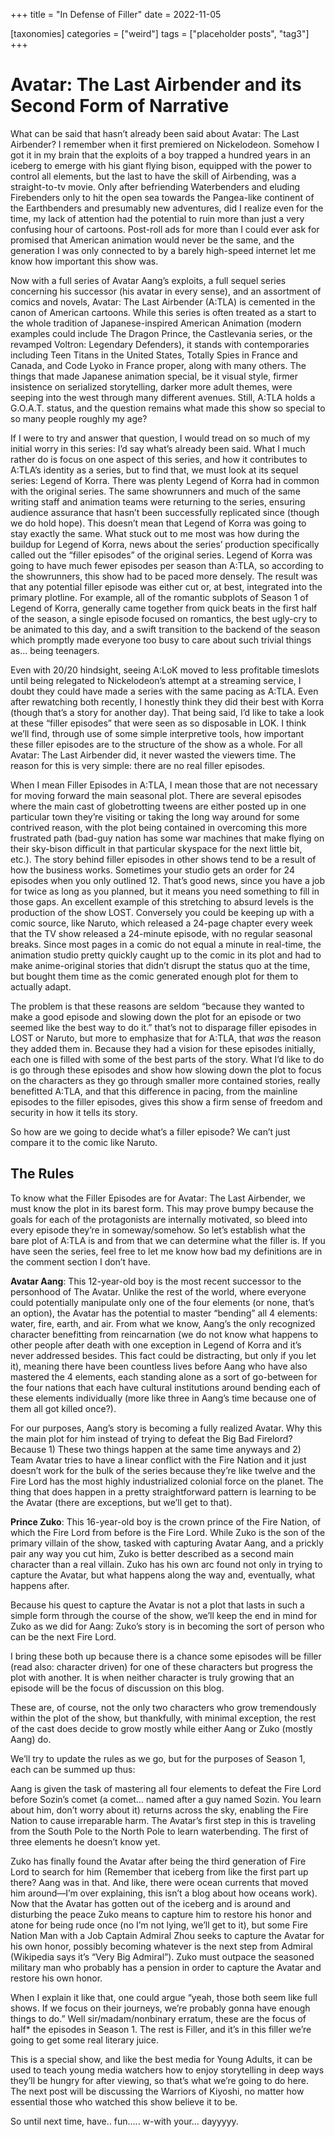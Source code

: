 +++
title = "In Defense of Filler"
date = 2022-11-05

[taxonomies]
categories = ["weird"]
tags = ["placeholder posts", "tag3"]
+++

# Avatar: The Last Airbender and its Second Form of Narrative

What can be said that hasn’t already been said about Avatar: The Last Airbender? 
I remember when it first premiered on Nickelodeon. Somehow I got it in my brain that the exploits of a boy trapped a hundred years in an iceberg to emerge with his giant flying bison, equipped with the power to control all elements, but the last to have the skill of Airbending, was a straight-to-tv movie. Only after befriending Waterbenders and eluding Firebenders only to hit the open sea towards the Pangea-like continent of the Earthbenders and presumably new adventures, did I realize even for the time, my lack of attention had the potential to ruin more than just a very confusing hour of cartoons. Post-roll ads for more than I could ever ask for promised that American animation would never be the same, and the generation I was only connected to by a barely high-speed internet let me know how important this show was. 

Now with a full series of Avatar Aang’s exploits, a full sequel series concerning his successor (his avatar in every sense), and an assortment of comics and novels, Avatar: The Last Airbender (A:TLA) is cemented in the canon of American cartoons. While this series is often treated as a start to the whole tradition of Japanese-inspired American Animation (modern examples could include The Dragon Prince, the Castlevania series, or the revamped Voltron: Legendary Defenders), it stands with contemporaries including Teen Titans in the United States, Totally Spies in France and Canada, and Code Lyoko in France proper, along with many others. The things that made Japanese animation special, be it visual style, firmer insistence on serialized storytelling, darker more adult themes, were seeping into the west through many different avenues. Still, A:TLA holds a G.O.A.T. status, and the question remains what made this show so special to so many people roughly my age?

If I were to try and answer that question, I would tread on so much of my initial worry in this series: I’d say what’s already been said. What I much rather do is focus on one aspect of this series, and how it contributes to A:TLA’s identity as a series, but to find that, we must look at its sequel series: Legend of Korra.
There was plenty Legend of Korra had in common with the original series. The same showrunners and much of the same writing staff and animation teams were returning to the series, ensuring audience assurance that hasn’t been successfully replicated since (though we do hold hope). This doesn’t mean that Legend of Korra was going to stay exactly the same. What stuck out to me most was how during the buildup for Legend of Korra, news about the series’ production specifically called out the “filler episodes” of the original series. Legend of Korra was going to have much fewer episodes per season than A:TLA, so according to the showrunners, this show had to be paced more densely. The result was that any potential filler episode was either cut or, at best, integrated into the primary plotline. For example, all of the romantic subplots of Season 1 of Legend of Korra, generally came together from quick beats in the first half of the season, a single episode focused on romantics, the best ugly-cry to be animated to this day, and a swift transition to the backend of the season which promptly made everyone too busy to care about such trivial things as… being teenagers. 

Even with 20/20 hindsight, seeing A:LoK moved to less profitable timeslots until being relegated to Nickelodeon’s attempt at a streaming service, I doubt they could have made a series with the same pacing as A:TLA. Even after rewatching both recently, I honestly think they did their best with Korra (though that’s a story for another day). That being said, I’d like to take a look at these “filler episodes” that were seen as so disposable in LOK. I think we’ll find, through use of some simple interpretive tools, how important these filler episodes are to the structure of the show as a whole. For all Avatar: The Last Airbender did, it never wasted the viewers time. The reason for this is very simple: there are no real filler episodes.

When I mean Filler Episodes in A:TLA, I mean those that are not necessary for moving forward the main seasonal plot. There are several episodes where the main cast of globetrotting tweens are either posted up in one particular town they’re visiting or taking the long way around for some contrived reason, with the plot being contained in overcoming this more frustrated path (bad-guy nation has some war machines that make flying on their sky-bison difficult in that particular skyspace for the next little bit, etc.). The story behind filler episodes in other shows tend to be a result of how the business works. Sometimes your studio gets an order for 24 episodes when you only outlined 12. That’s good news, since you have a job for twice as long as you planned, but it means you need something to fill in those gaps. An excellent example of this stretching to absurd levels is the production of the show LOST. Conversely you could be keeping up with a comic source, like Naruto, which released a 24-page chapter every week that the TV show released a 24-minute episode, with no regular seasonal breaks. Since most pages in a comic do not equal a minute in real-time, the animation studio pretty quickly caught up to the comic in its plot and had to make anime-original stories that didn’t disrupt the status quo at the time, but bought them time as the comic generated enough plot for them to actually adapt. 

The problem is that these reasons are seldom “because they wanted to make a good episode and slowing down the plot for an episode or two seemed like the best way to do it.” that’s not to disparage filler episodes in LOST or Naruto, but more to emphasize that for A:TLA, that *was* the reason they added them in. Because they had a vision for these episodes initially, each one is filled with some of the best parts of the story. What I’d like to do is go through these episodes and show how slowing down the plot to focus on the characters as they go through smaller more contained stories, really benefitted A:TLA, and that this difference in pacing, from the mainline episodes to the filler episodes, gives this show a firm sense of freedom and security in how it tells its story. 

So how are we going to decide what’s a filler episode? We can’t just compare it to the comic like Naruto.

## The Rules

To know what the Filler Episodes are for Avatar: The Last Airbender, we must know the plot in its barest form. This may prove bumpy because the goals for each of the protagonists are internally motivated, so bleed into every episode they’re in someway/somehow. So let’s establish what the bare plot of A:TLA is and from that we can determine what the filler is. If you have seen the series, feel free to let me know how bad my definitions are in the comment section I don’t have.

**Avatar Aang**: This 12-year-old boy is the most recent successor to the personhood of The Avatar. Unlike the rest of the world, where everyone could potentially manipulate only one of the four elements (or none, that’s an option), the Avatar has the potential to master “bending” all 4 elements: water, fire, earth, and air. From what we know, Aang’s the only recognized character benefitting from reincarnation (we do not know what happens to other people after death with one exception in Legend of Korra and it’s never addressed besides. This fact could be distracting, but only if you let it), meaning there have been countless lives before Aang who have also mastered the 4 elements, each standing alone as a sort of go-between for the four nations that each have cultural institutions around bending each of these elements individually (more like three in Aang’s time because one of them all got killed once?).

For our purposes, Aang’s story is becoming a fully realized Avatar. Why this the main plot for him instead of trying to defeat the Big Bad Firelord? Because 1) These two things happen at the same time anyways and 2) Team Avatar tries to have a linear conflict with the Fire Nation and it just doesn’t work for the bulk of the series because they’re like twelve and the Fire Lord has the most highly industrialized colonial force on the planet. The thing that does happen in a pretty straightforward pattern is learning to be the Avatar (there are exceptions, but we’ll get to that).

**Prince Zuko**: This 16-year-old boy is the crown prince of the Fire Nation, of which the Fire Lord from before is the Fire Lord. While Zuko is the son of the primary villain of the show, tasked with capturing Avatar Aang, and a prickly pair any way you cut him, Zuko is better described as a second main character than a real villain. Zuko has his own arc found not only in trying to capture the Avatar, but what happens along the way and, eventually, what happens after. 

Because his quest to capture the Avatar is not a plot that lasts in such a simple form through the course of the show, we’ll keep the end in mind for Zuko as we did for Aang: Zuko’s story is in becoming the sort of person who can be the next Fire Lord.

I bring these both up because there is a chance some episodes will be filler (read also: character driven) for one of these characters but progress the plot with another. It is when neither character is truly growing that an episode will be the focus of discussion on this blog.

These are, of course, not the only two characters who grow tremendously within the plot of the show, but thankfully, with minimal exception, the rest of the cast does decide to grow mostly while either Aang or Zuko (mostly Aang) do.

We’ll try to update the rules as we go, but for the purposes of Season 1, each can be summed up thus:

Aang is given the task of mastering all four elements to defeat the Fire Lord before Sozin’s comet (a comet… named after a guy named Sozin. You learn about him, don’t worry about it) returns across the sky, enabling the Fire Nation to cause irreparable harm. The Avatar’s first step in this is traveling from the South Pole to the North Pole to learn waterbending. The first of three elements he doesn’t know yet.

Zuko has finally found the Avatar after being the third generation of Fire Lord to search for him (Remember that iceberg from like the first part up there? Aang was in that. And like, there were ocean currents that moved him around—I’m over explaining, this isn’t a blog about how oceans work). Now that the Avatar has gotten out of the iceberg and is around and disturbing the peace Zuko means to capture him to restore his honor and atone for being rude once (no I’m not lying, we’ll get to it), but some Fire Nation Man with a Job Captain Admiral Zhou seeks to capture the Avatar for his own honor, possibly becoming whatever is the next step from Admiral (Wikipedia says it’s “Very Big Admiral”). Zuko must outpace the seasoned military man who probably has a pension in order to capture the Avatar and restore his own honor.

When I explain it like that, one could argue “yeah, those both seem like full shows. If we focus on their journeys, we’re probably gonna have enough things to do.” Well sir/madam/nonbinary erratum, these are the focus of half* the episodes in Season 1. The rest is Filler, and it’s in this filler we’re going to get some real literary juice.

This is a special show, and like the best media for Young Adults, it can be used to teach young media watchers how to enjoy storytelling in deep ways they’ll be hungry for after viewing, so that’s what we’re going to do here. The next post will be discussing the Warriors of Kiyoshi, no matter how essential those who watched this show believe it to be.

So until next time, have.. fun….. w-with your… dayyyyy.

